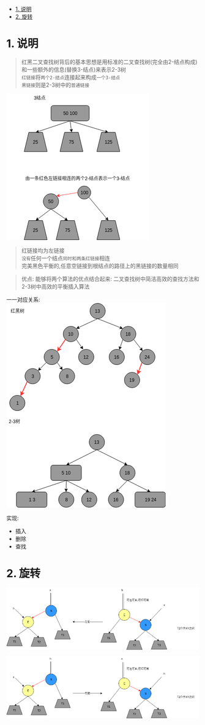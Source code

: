 <!-- TOC -->

- [1. 说明](#1-说明)
- [2. 旋转](#2-旋转)

<!-- /TOC -->


<a id="markdown-1-说明" name="1-说明"></a>
# 1. 说明

> 红黑二叉查找树背后的基本思想是用标准的二叉查找树(完全由2-结点构成)和一些额外的信息(替换3-结点)来表示2-3树  
> `红链接`将`两个2-结点`连接起来构成`一个3-结点`  
> `黑链接`则是2-3树中的`普通链接`

![](3.png)

> 红链接均为左链接  
> `没有`任何一个结点`同时和两条红链接`相连  
> 完美黑色平衡的,任意空链接到根结点的路径上的黑链接的数量相同  

> 优点: 能够将两个算法的优点结合起来: 二叉查找树中简洁高效的查找方法和2-3树中高效的平衡插入算法


一一对应关系:  
![](rb.png)

实现:
* 插入
* 删除
* 查找



<a id="markdown-2-旋转" name="2-旋转"></a>
# 2. 旋转

![](leftrotation.png)

![](rightrotation.png)

